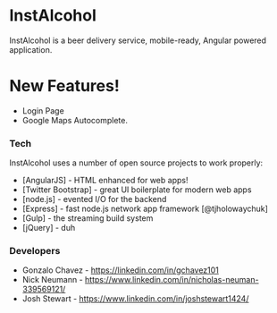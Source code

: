 # InstAlcohol

InstAlcohol is a beer delivery service, mobile-ready, Angular powered application.

# New Features!

  - Login Page
  - Google Maps Autocomplete.

### Tech

InstAlcohol uses a number of open source projects to work properly:

* [AngularJS] - HTML enhanced for web apps!
* [Twitter Bootstrap] - great UI boilerplate for modern web apps
* [node.js] - evented I/O for the backend
* [Express] - fast node.js network app framework [@tjholowaychuk]
* [Gulp] - the streaming build system
* [jQuery] - duh

### Developers

* Gonzalo Chavez - https://linkedin.com/in/gchavez101
* Nick Neumann - https://www.linkedin.com/in/nicholas-neuman-339569121/
* Josh Stewart - https://www.linkedin.com/in/joshstewart1424/